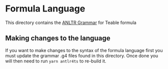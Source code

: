 # Formula Language

This directory contains the [ANLTR Grammar](https://www.antlr.org/) for Teable formula

## Making changes to the language

If you want to make changes to the syntax of the formula language first you must update
the grammar .g4 files found in this directory. Once done you will then need to run `yarn antlr4ts`
to re-build it.
